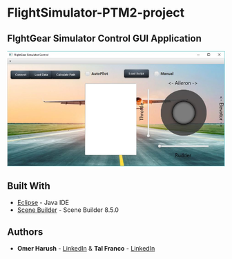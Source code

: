 # FlightSimulator-PTM2-project

## FlghtGear Simulator Control GUI Application

<p align="center">
  <img src="/GUI.JPG" width="600">
</p>

## Built With

* [Eclipse](https://www.eclipse.org/downloads/packages/release/kepler/sr1/eclipse-ide-java-developers) - Java IDE
* [Scene Builder](https://gluonhq.com/products/scene-builder/)  - Scene Builder 8.5.0


## Authors
* **Omer Harush** - [LinkedIn](www.linkedin.com/in/omerharush-93) & **Tal Franco** - [LinkedIn](https://www.linkedin.com/in/tal-franco-982136137/)
